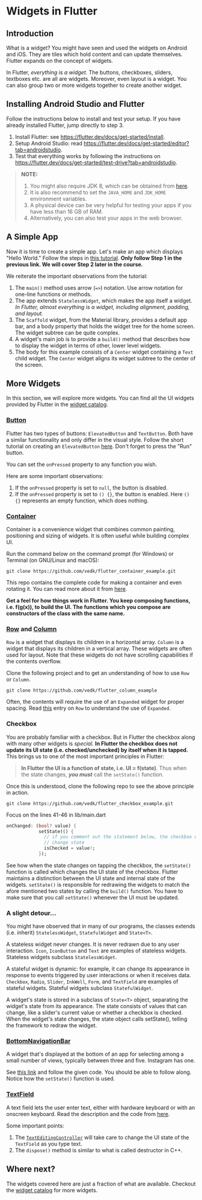 # Widgets in Flutter
## Introduction
What is a widget?
You might have seen and used the widgets on Android and iOS.
They are tiles which hold content and can update themselves.
Flutter expands on the concept of widgets.

In Flutter, *everything is a widget.*
The buttons, checkboxes, sliders, textboxes etc. are all are widgets.
Moreover, even layout is a widget.
You can also group two or more widgets together to create another widget.

## Installing Android Studio and Flutter
Follow the instructions below to install and test your setup.
If you have already installed Flutter, jump directly to step 3.
1. Install Flutter: see https://flutter.dev/docs/get-started/install.
2. Setup Android Studio: read https://flutter.dev/docs/get-started/editor?tab=androidstudio.
3. Test that everything works by following the instructions on https://flutter.dev/docs/get-started/test-drive?tab=androidstudio.

>**NOTE:**
>1. You might also require JDK 8, which can be obtained from [here](https://adoptopenjdk.net/?variant=openjdk8&>jvmVariant=hotspot).
>2. It is also recommend to set the `JAVA_HOME` and `JDK_HOME` environment variables.
>3. A physical device can be very helpful for testing your apps if you have less than 16 GB of RAM.
>4. Alternatively, you can also test your apps in the web browser.

## A Simple App
Now it is time to create a simple app.
Let's make an app which displays "Hello World."
Follow the steps in [this tutorial](https://flutter.dev/docs/get-started/codelab#step-1-create-the-starter-flutter-app).
**Only follow Step 1 in the previous link. We will cover Step 2 later in the course.**

We reiterate the important observations from the tutorial:
1. The `main()` method uses arrow (`=>`) notation. Use arrow notation for one-line functions or methods.
2. The app extends `StatelessWidget`, which makes the app itself a widget. *In Flutter, almost everything is a widget, including alignment, padding, and layout.*
3. The `Scaffold` widget, from the Material library, provides a default app bar, and a body property that holds the widget tree for the home screen. The widget subtree can be quite complex.
4. A widget's main job is to provide a `build()` method that describes how to display the widget in terms of other, lower level widgets.
5. The body for this example consists of a `Center` widget containing a `Text` child widget. The `Center` widget aligns its widget subtree to the center of the screen.


## More Widgets
In this section, we will explore more widgets.
You can find all the UI widgets provided by Flutter in the [widget catalog](https://flutter.dev/docs/development/ui/widgets/material).

### <b>[Button](https://api.flutter.dev/flutter/material/ElevatedButton-class.html)</b>
Flutter has two types of buttons: `ElevatedButton` and `TextButton`.
Both have a similar functionality and only differ in the visual style.
Follow the short tutorial on creating an `ElevatedButton` [here](https://api.flutter.dev/flutter/material/ElevatedButton-class.html). Don't forget to press the "Run" button.

You can set the `onPressed` property to any function you wish.

Here are some important observations:
1. If the `onPressed` property is set to `null`, the button is disabled.
2. If the `onPressed` property is set to `() {}`, the button is enabled. Here `() {}` represents an empty function, which does nothing.

### <b>[Container](https://api.flutter.dev/flutter/widgets/Container-class.html)</b>
Container is a convenience widget that combines common painting, positioning and sizing of widgets.
It is often useful while building complex UI.

Run the command below on the command prompt (for Windows) or Terminal (on GNU/Linux and macOS):
```
git clone https://github.com/vedk/flutter_container_example.git
```
This repo contains the complete code for making a container and even rotating it.
You can read more about it from [here](https://api.flutter.dev/flutter/widgets/Container-class.html).

**Get a feel for how things work in Flutter. You keep composing functions, i.e. f(g(x)), to build the UI.
The functions which you compose are constructors of the class with the same name.**

### <b>[Row](https://api.flutter.dev/flutter/widgets/Row-class.html) and [Column](https://api.flutter.dev/flutter/widgets/Column-class.html)</b>
`Row` is a widget that displays its children in a horizontal array.
`Column` is a widget that displays its children in a vertical array.
These widgets are often used for layout.
Note that these widgets do not have scrolling capabilities if the contents overflow.

Clone the following project and to get an understanding of how to use `Row` or `Column`.
```
git clone https://github.com/vedk/flutter_column_example
```

Often, the contents will require the use of an `Expanded` widget for proper spacing.
Read [this](https://api.flutter.dev/flutter/widgets/Row-class.html) entry on `Row` to understand the use of `Expanded`.

### <b>Checkbox</b>
You are probably familiar with a checkbox.
But in Flutter the checkbox along with many other widgets is *special.*
**In Flutter the checkbox does not update its UI state (i.e. checked/unchecked) by itself when it is tapped.**
This brings us to one of the most important principles in Flutter:
> **In Flutter the UI is a function of state, i.e. UI = f(state)**.
> Thus when the state changes, ***you must*** call the `setState()` function.

Once this is understood, clone the following repo to see the above principle in action.
```
git clone https://github.com/vedk/flutter_checkbox_example.git
```
Focus on the lines 41-46 in lib/main.dart
```dart
onChanged: (bool? value) {
            setState(() {
              // if you comment out the statement below, the checkbox will not
              // change state
              isChecked = value!;
            });
```
See how when the state changes on tapping the checkbox, the `setState()` function is called which changes the UI state of the checkbox.
Flutter maintains a distinction between the UI state and internal state of the widgets.
`setState()` is responsible for redrawing the widgets to match the afore mentioned two states by calling the `build()` function. You have to make sure that you call `setState()` whenever the UI must be updated.

### <b>A slight detour...</b>
You might have observed that in many of our programs, the classes extends (i.e. inherit) `StatelessWidget`, `StatefulWidget` and `State<T>`.

A stateless widget never changes. It is never redrawn due to any user interaction. `Icon`, `IconButton` and `Text` are examples of stateless widgets. Stateless widgets subclass `StatelessWidget`.

A stateful widget is dynamic: for example, it can change its appearance in response to events triggered by user interactions or when it receives data. `Checkbox`, `Radio`, `Slider`, `InkWell`, `Form`, and `TextField` are examples of stateful widgets. Stateful widgets subclass `StatefulWidget`.

A widget's state is stored in a subclass of `State<T>` object, separating the widget's state from its appearance. The state consists of values that can change, like a slider's current value or whether a checkbox is checked. When the widget's state changes, the state object calls setState(), telling the framework to redraw the widget.

### <b>[BottomNavigationBar](https://api.flutter.dev/flutter/material/BottomNavigationBar-class.html)</b>
A widget that's displayed at the bottom of an app for selecting among a small number of views, typically between three and five.
Instagram has one.

See [this link](https://api.flutter.dev/flutter/material/BottomNavigationBar-class.html) and follow the given code.
You should be able to follow along.
Notice how the `setState()` function is used.

### <b>[TextField](https://api.flutter.dev/flutter/material/TextField-class.html)</b>
A text field lets the user enter text, either with hardware keyboard or with an onscreen keyboard.
Read the description and the code from [here](https://api.flutter.dev/flutter/material/TextField-class.html).

Some important points:
1. The [`TextEditingController`](https://api.flutter.dev/flutter/widgets/TextEditingController-class.html) will take care to change the UI state of the `TextField` as you type text.
2. The `dispose()` method is similar to what is called destructor in C++.

## Where next?
The widgets covered here are just a fraction of what are available.
Checkout the [widget catalog](https://flutter.dev/docs/development/ui/widgets/material) for more widgets.